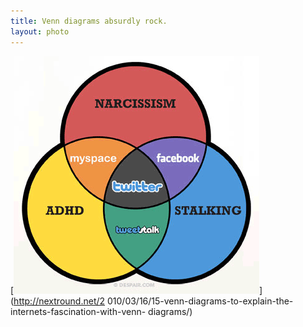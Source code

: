 ```yaml
--- 
title: Venn diagrams absurdly rock.
layout: photo
---
```

[![](/tumblr_files/tumblr_l4keabmNdl1qz4sszo1_400.gif)](http://nextround.net/2
010/03/16/15-venn-diagrams-to-explain-the-internets-fascination-with-venn-
diagrams/)
